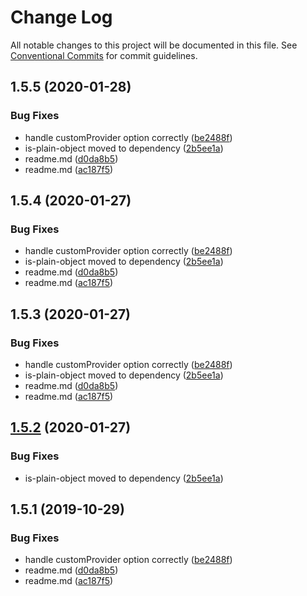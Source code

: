 # Change Log

All notable changes to this project will be documented in this file.
See [Conventional Commits](https://conventionalcommits.org) for commit guidelines.

## 1.5.5 (2020-01-28)


### Bug Fixes

* handle customProvider option correctly ([be2488f](https://github.com/trufflesuite/drizzle/commit/be2488f))
* is-plain-object moved to dependency ([2b5ee1a](https://github.com/trufflesuite/drizzle/commit/2b5ee1a))
* readme.md ([d0da8b5](https://github.com/trufflesuite/drizzle/commit/d0da8b5))
* readme.md ([ac187f5](https://github.com/trufflesuite/drizzle/commit/ac187f5))





## 1.5.4 (2020-01-27)


### Bug Fixes

* handle customProvider option correctly ([be2488f](https://github.com/trufflesuite/drizzle/commit/be2488f))
* is-plain-object moved to dependency ([2b5ee1a](https://github.com/trufflesuite/drizzle/commit/2b5ee1a))
* readme.md ([d0da8b5](https://github.com/trufflesuite/drizzle/commit/d0da8b5))
* readme.md ([ac187f5](https://github.com/trufflesuite/drizzle/commit/ac187f5))





## 1.5.3 (2020-01-27)


### Bug Fixes

* handle customProvider option correctly ([be2488f](https://github.com/trufflesuite/drizzle/commit/be2488f))
* is-plain-object moved to dependency ([2b5ee1a](https://github.com/trufflesuite/drizzle/commit/2b5ee1a))
* readme.md ([d0da8b5](https://github.com/trufflesuite/drizzle/commit/d0da8b5))
* readme.md ([ac187f5](https://github.com/trufflesuite/drizzle/commit/ac187f5))





## [1.5.2](https://github.com/trufflesuite/drizzle/compare/@drizzle/store@1.5.1...@drizzle/store@1.5.2) (2020-01-27)


### Bug Fixes

* is-plain-object moved to dependency ([2b5ee1a](https://github.com/trufflesuite/drizzle/commit/2b5ee1a))





## 1.5.1 (2019-10-29)


### Bug Fixes

* handle customProvider option correctly ([be2488f](https://github.com/trufflesuite/drizzle/commit/be2488f))
* readme.md ([d0da8b5](https://github.com/trufflesuite/drizzle/commit/d0da8b5))
* readme.md ([ac187f5](https://github.com/trufflesuite/drizzle/commit/ac187f5))
